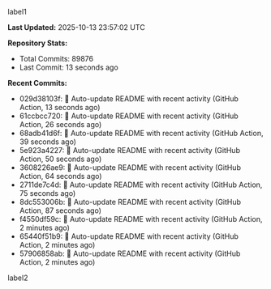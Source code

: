
label1 
<!-- ACTIVITY_START -->
**Last Updated:** 2025-10-13 23:57:02 UTC

**Repository Stats:**
- Total Commits: 89876
- Last Commit: 13 seconds ago

**Recent Commits:**
- 029d38103f: 🤖 Auto-update README with recent activity (GitHub Action, 13 seconds ago)
- 61ccbcc720: 🤖 Auto-update README with recent activity (GitHub Action, 26 seconds ago)
- 68adb41d6f: 🤖 Auto-update README with recent activity (GitHub Action, 39 seconds ago)
- 5e923a4227: 🤖 Auto-update README with recent activity (GitHub Action, 50 seconds ago)
- 3608226ae9: 🤖 Auto-update README with recent activity (GitHub Action, 64 seconds ago)
- 2711de7c4d: 🤖 Auto-update README with recent activity (GitHub Action, 75 seconds ago)
- 8dc553006b: 🤖 Auto-update README with recent activity (GitHub Action, 87 seconds ago)
- f4550df59c: 🤖 Auto-update README with recent activity (GitHub Action, 2 minutes ago)
- 65440f51b9: 🤖 Auto-update README with recent activity (GitHub Action, 2 minutes ago)
- 57906858ab: 🤖 Auto-update README with recent activity (GitHub Action, 2 minutes ago)
<!-- ACTIVITY_END -->

label2
